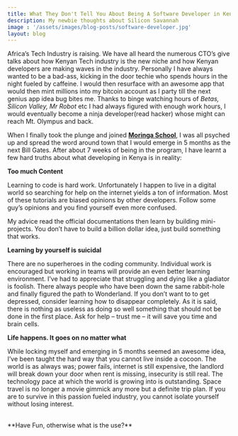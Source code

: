 ```yaml
---
title: What They Don't Tell You About Being A Software Developer in Kenya
description: My newbie thoughts about Silicon Savannah 
image : '/assets/images/blog-posts/software-developer.jpg'
layout: blog
---
```


Africa’s Tech Industry is raising. We have all heard the numerous CTO’s give talks about how Kenyan Tech industry is the new niche and how Kenyan developers are making waves in the industry. Personally I have always wanted to be a bad-ass, kicking in the door techie who spends hours in the night fueled by caffeine. I would then resurface with an awesome app that would then mint millions into my bitcoin account as I party till the next genius app idea bug bites me. Thanks to binge watching hours of _Betas, Silicon Valley, Mr Robot_ etc I had always figured with enough work hours, I would eventually become a ninja developer(read hacker) whose might can reach Mt. Olympus and back.

When I finally took the plunge and joined [**Moringa School**](https://moringaschool.com), I was all psyched up and spread the word around town that I would emerge in 5 months as the next Bill Gates. After about 7 weeks of being in the program, I have learnt a few hard truths about what developing in Kenya is in reality:

**Too much Content**

Learning to code is hard work. Unfortunately I happen to live in a digital world so searching for help on the internet yields a ton of information. Most of these tutorials are biased opinions by other developers. Follow some guy’s opinions and you find yourself even more confused.

My advice read the official documentations then learn by building mini-projects. You don’t have to build a billion dollar idea, just build something that works.

**Learning by yourself is suicidal**

There are no superheroes in the coding community. Individual work is encouraged but working in teams will provide an even better learning environment. I’ve had to appreciate that struggling and dying like a gladiator is foolish. There always people who have been down the same rabbit-hole and finally figured the path to Wonderland. If you don’t want to to get depressed, consider learning how to disappear completely. As it is said, there is nothing as useless as doing so well something that should not be done in the first place. Ask for help – trust me – it will save you time and brain cells.

**Life happens. It goes on no matter what**

While locking myself and emerging in 5 months seemed an awesome idea, I’ve been taught the hard way that you cannot live inside a cocoon. The world is as always was; power fails, internet is still expensive, the landlord will break down your door when rent is missing, insecurity is still real. The technology pace at which the world is growing into is outstanding. Space travel is no longer a movie gimmick any more but a definite trip plan. If you are to survive in this passion fueled industry, you cannot isolate yourself without losing interest.

<br>
**Have Fun, otherwise what is the use?**
